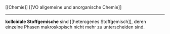 [[Chemie]] [[VO allgemeine und anorganische Chemie]] 

---

**kolloidale Stoffgemische** sind [[heterogenes Stoffgemisch]], deren einzelne Phasen makroskopisch nicht mehr zu unterscheiden sind.